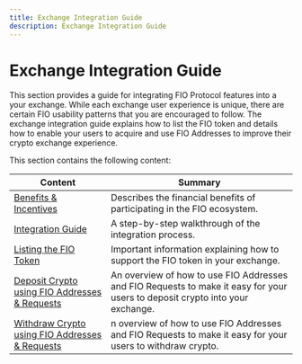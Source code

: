 ```yaml
---
title: Exchange Integration Guide
description: Exchange Integration Guide
---
```


# Exchange Integration Guide

This section provides a guide for integrating FIO Protocol features into a your exchange. While each exchange user experience is unique, there are certain FIO usability patterns that you are encouraged to follow. The exchange integration guide explains how to list the FIO token and details how to enable your users to acquire and use FIO Addresses to improve their crypto exchange experience. 

This section contains the following content:

|Content  |Summary |
|---|---|
| [Benefits & Incentives]({{site.baseurl}}/docs/exchanges/exchange-benefits) | Describes the financial benefits of participating in the FIO ecosystem. |
| [Integration Guide]({{site.baseurl}}/docs/exchanges/exchange-guide) | A step-by-step walkthrough of the integration process. |
| [Listing the FIO Token]({{site.baseurl}}/docs/exchanges/token-listing) | Important information explaining how to support the FIO token in your exchange. |
| [Deposit Crypto using FIO Addresses & Requests]({{site.baseurl}}/docs/exchanges/crypto-deposit) |An overview of how to use FIO Addresses and FIO Requests to make it easy for your users to deposit crypto into your exchange. |
| [Withdraw Crypto using FIO Addresses & Requests]({{site.baseurl}}/docs/exchanges/crypto-withdraw) |n overview of how to use FIO Addresses and FIO Requests to make it easy for your users to withdraw crypto. |
